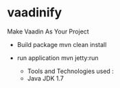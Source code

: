 vaadinify
=========

Make Vaadin As Your Project
- Build package 
  mvn clean install
- run application
  mvn jetty:run
  
  * Tools and Technologies used :
  - Java JDK 1.7